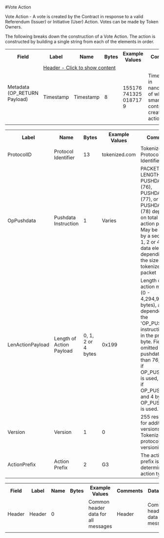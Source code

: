 

#Vote Action

Vote Action -  A vote is created by the Contract in response to a valid Referendum (Issuer) or Initiative (User) Action.  Votes can be made by Token Owners.  

The following breaks down the construction of a Vote Action. The action is constructed by building a single string from each of the elements in order.

<div class="ritz grid-container" dir="ltr"> 
    <table class="waffle" cellspacing="0" cellpadding="0" table-layout=fixed width=100%>
         <tr style="height:19px">
            <th style="width:6%" class="s0">Field</th>
            <th style="width:9%" class="s1">Label</th>
            <th style="width:9%" class="s1">Name</th>
            <th style="width:2%" class="s1">Bytes</th>
            <th style="width:29%" class="s1">Example Values</th>
            <th style="width:26%" class="s1">Comments</th>
            <th style="width:5%" class="s1">Data Type</th>
            <th style="width:14%" class="s2">Amendment Restrictions</th>
        </tr>
        <tr>
            <td class="s5" rowspan="2">Metadata (OP_RETURN Payload)</td>
            <td class="g7" colspan="7"><a href="javascript" data-popover="header">Header - Click to show content</a></td>
        </tr>
        <tr><td class="g10">Timestamp</td>
            <td class="g10">Timestamp</td>
            <td class="g10">8</td>
            <td class="g10" style="word-break:break-all">1551767413250187179</td>
            <td class="g10">Timestamp in nanoseconds of when the smart contract created the action.</td>
            <td class="g10">timestamp</td>
            <td class="g11">Cannot be changed by issuer, operator. Smart contract controls.</td>
        </tr>
        <tr>                <td class="s15" colspan="8"></td>
        </tr>
    </table>
</div>

<div class="ui modal" id="header">
    <i class="close icon"></i>
    <div class="content docs-content">
        <table class="ui table">
        	<tr style='height:19px;'>
	            <th style="width:9%" class="s0">Label</th>
	            <th style="width:9%" class="s1">Name</th>
	            <th style="width:2%" class="s1">Bytes</th>
	            <th style="width:29%" class="s1">Example Values</th>
	            <th style="width:26%" class="s1">Comments</th>
	            <th style="width:5%" class="s1">Data Type</th>
	        </tr>
            <tr>
                <td class="g5">ProtocolID</td>
                <td class="g6">Protocol Identifier</td>
                <td class="g6">13</td>
                <td class="g6">tokenized.com</td>
                <td class="g6">Tokenized Protocol Identifier</td>
                <td class="g6">string</td>
            </tr>
            <tr>
                <td class="g5">OpPushdata</td>
                <td class="g6">Pushdata Instruction</td>
                <td class="g6">1</td>
                <td class="g6">Varies</td>
                <td class="g6">PACKET LENGTH, PUSHDATA1 (76), PUSHDATA2 (77), or PUSHDATA4 (78) depending on total size of action payload. May be followed by a secondary 1, 2 or 4 byte data element depending on the size of the tokenized data packet</td>
                <td class="g6">opcode</td>
            </tr>
            <tr>
                <td class="g5">LenActionPayload</td>
                <td class="g6">Length of Action Payload</td>
                <td class="g6">0, 1, 2 or 4 bytes</td>
                <td class="g6">0x199</td>
                <td class="g6">Length of the action message (0 - 4,294,967,296‬ bytes), and dependent on the 'OP_PUSHDATA instruction used in the preceding byte. Field is omitted if pushdata is less than 76, 1 byte if OP_PUSHDATA1 is used, 2 bytes if OP_PUSHDATA2 and 4 bytes if OP_PUSHDATA4 is used."</td>
                <td class="g6">pushdata_length</td>
            </tr>
            <tr>
                <td class="g5">Version</td>
                <td class="g6">Version</td>
                <td class="g6">1</td>
                <td class="g6">0</td>
                <td class="g6">255 reserved for additional versions. Tokenized protocol versioning.</td>
                <td class="g6">uint8</td>
            </tr>
            <tr>
                <td class="g5">ActionPrefix</td>
                <td class="g6">Action Prefix</td>
                <td class="g6">2</td>
                <td class="g6">G3</td>
                <td class="g6">The action prefix is what determines the action type.</td>
                <td class="g6">string</td>
            </tr>
        </table>
    </div>
</div>

<div class="ui modal" id="Vote">
    <i class="close icon"></i>
    <table class="ui table">
        <tr style='height:19px;'>
            <th style="width:6%" class="s0">Field</th>
            <th style="width:9%" class="s1">Label</th>
            <th style="width:9%" class="s1">Name</th>
            <th style="width:2%" class="s1">Bytes</th>
            <th style="width:29%" class="s1">Example Values</th>
            <th style="width:26%" class="s1">Comments</th>
            <th style="width:5%" class="s1">Data Type</th>
            <th style="width:14%" class="s2">Amendment Restrictions</th>
        </tr>
        <tr>
            <td class="g10">Header</td>
            <td class="g10">Header</td>
            <td class="g10">0</td>
            <td class="g10" style="word-break:break-all"></td>
            <td class="g10">Common header data for all messages</td>
            <td class="g10">Header</td>
            <td class="g11">Common header data for all messages.</td>
        </tr>
        <tr>
            <td class="s15" colspan="8"></td>
        </tr>
    </table>
</div>
